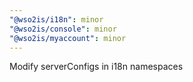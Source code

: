 ```yaml
---
"@wso2is/i18n": minor
"@wso2is/console": minor
"@wso2is/myaccount": minor
---
```


Modify serverConfigs in i18n namespaces
